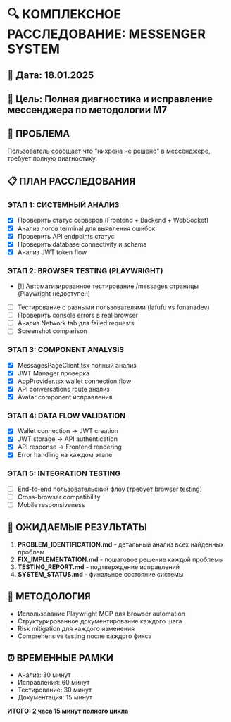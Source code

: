 # 🔍 КОМПЛЕКСНОЕ РАССЛЕДОВАНИЕ: MESSENGER SYSTEM

## 📅 Дата: 18.01.2025
## 🎯 Цель: Полная диагностика и исправление мессенджера по методологии М7

## 🚨 ПРОБЛЕМА
Пользователь сообщает что "нихрена не решено" в мессенджере, требует полную диагностику.

## 📋 ПЛАН РАССЛЕДОВАНИЯ

### ЭТАП 1: СИСТЕМНЫЙ АНАЛИЗ
- [x] Проверить статус серверов (Frontend + Backend + WebSocket)
- [x] Анализ логов terminal для выявления ошибок
- [x] Проверить API endpoints статус
- [x] Проверить database connectivity и schema
- [x] Анализ JWT token flow

### ЭТАП 2: BROWSER TESTING (PLAYWRIGHT)
- [!] Автоматизированное тестирование /messages страницы (Playwright недоступен)
- [ ] Тестирование с разными пользователями (lafufu vs fonanadev)
- [ ] Проверить console errors в real browser
- [ ] Анализ Network tab для failed requests
- [ ] Screenshot comparison

### ЭТАП 3: COMPONENT ANALYSIS
- [x] MessagesPageClient.tsx полный анализ
- [x] JWT Manager проверка
- [x] AppProvider.tsx wallet connection flow
- [x] API conversations route анализ
- [x] Avatar component исправления

### ЭТАП 4: DATA FLOW VALIDATION  
- [x] Wallet connection → JWT creation
- [x] JWT storage → API authentication
- [x] API response → Frontend rendering
- [x] Error handling на каждом этапе

### ЭТАП 5: INTEGRATION TESTING
- [ ] End-to-end пользовательский флоу (требует browser testing)
- [ ] Cross-browser compatibility
- [ ] Mobile responsiveness

## 🎯 ОЖИДАЕМЫЕ РЕЗУЛЬТАТЫ
1. **PROBLEM_IDENTIFICATION.md** - детальный анализ всех найденных проблем
2. **FIX_IMPLEMENTATION.md** - пошаговое решение каждой проблемы  
3. **TESTING_REPORT.md** - подтверждение исправлений
4. **SYSTEM_STATUS.md** - финальное состояние системы

## 🔧 МЕТОДОЛОГИЯ
- Использование Playwright MCP для browser automation
- Структурированное документирование каждого шага
- Risk mitigation для каждого изменения
- Comprehensive testing после каждого фикса

## ⏰ ВРЕМЕННЫЕ РАМКИ
- Анализ: 30 минут
- Исправления: 60 минут  
- Тестирование: 30 минут
- Документация: 15 минут

**ИТОГО: 2 часа 15 минут полного цикла** 